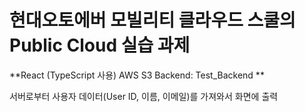 # 현대오토에버 모빌리티 클라우드 스쿨의 Public Cloud 실습 과제

**React (TypeScript 사용)
AWS S3
Backend: Test_Backend
**

서버로부터 사용자 데이터(User ID, 이름, 이메일)를 가져와서 화면에 출력




